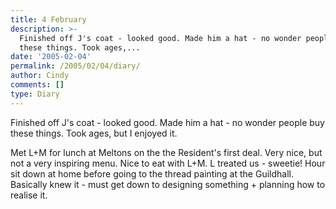 ```yaml
---
title: 4 February
description: >-
  Finished off J's coat - looked good. Made him a hat - no wonder people buy
  these things. Took ages,...
date: '2005-02-04'
permalink: /2005/02/04/diary/
author: Cindy
comments: []
type: Diary
---
```


Finished off J's coat - looked good. Made him a hat - no wonder people buy these things. Took ages, but I enjoyed it.

Met L+M for lunch at Meltons on the the Resident's first deal. Very nice, but not a very inspiring menu. Nice to eat with L+M. L treated us - sweetie! Hour sit down at home before going to the thread painting at the Guildhall. Basically knew it - must get down to designing something + planning how to realise it.
